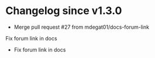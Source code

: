 # Changelog since v1.3.0
- Merge pull request #27 from mdegat01/docs-forum-link

Fix forum link in docs 
- Fix forum link in docs 

